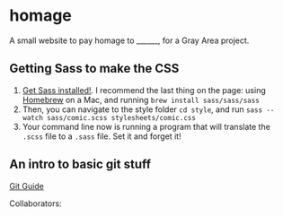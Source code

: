 # homage
A small website to pay homage to ______, for a Gray Area project.

## Getting Sass to make the CSS
1. [Get Sass installed!](https://sass-lang.com/install). I recommend the last thing on the page: using [Homebrew](https://brew.sh) on a Mac, and running `brew install sass/sass/sass`
2. Then, you can navigate to the style folder `cd style`, and run `sass --watch sass/comic.scss stylesheets/comic.css`
3. Your command line now is running a program that will translate the `.scss` file to a `.sass` file. Set it and forget it!

## An intro to basic git stuff
[Git Guide](https://rogerdudler.github.io/git-guide/)

Collaborators:

